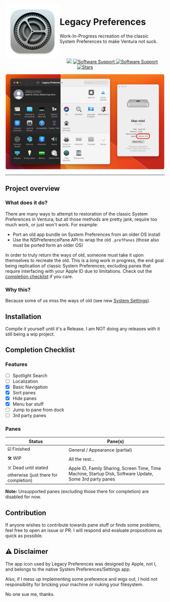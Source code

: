 <img width=172 height=172 alt="System Preferences Icon" src="images/system-preferences-icon.png" align="left">
<div>
    <h1 align="left" style="">Legacy Preferences</h1>
    <p align="left">
    Work-In-Progress recreation of the classic System Preferences to make Ventura not suck.
        <br>
    </p>
</div>
<br>

<p align="center">
    <img src="https://img.shields.io/badge/Swift-F05138?style=flat&logo=Swift&logoColor=white"/>
    <a href="">
       <img alt="Software Support" src="https://img.shields.io/badge/platform-macOS-lightgray.svg"/>
    </a>
    <a href="">
       <img alt="Software Support" src="https://img.shields.io/badge/support-Ventura-orange.svg"/>
    </a>
    <a href="https://github.com/acer51-doctom/LegacyPreferences/stargazers">
        <img alt="Stars" src="https://img.shields.io/github/stars/acer51-doctom/LegacyPreferences.svg"/>
    </a>
</p>

<p align="center">
<img width=800 alt="Example Screenshot" src="images/example-img.png">
</p>

___

## Project overview
### What does it do?
There are many ways to attempt to restoration of the classic System Preferences in Ventura; but all those methods are pretty jank, require too much work, or just won't work. For example:
- Port an old app bundle on System Preferences from an older OS install
- Use the NSPreferencePane API to wrap the old `.prefPanes` (those also must be ported form an older OS) 

In order to truly return the ways of old, someone must take it upon themselves to recreate the old. This is a long work in progress, the end goal being replication of classic System Preferences; excluding panes that require interfacing with your Apple ID due to limitations. Check out the [completion checklist](#completion-checklist) if you care.

### Why this?
Because some of us miss the ways of old (see new [System Settings](https://9to5mac.com/2022/06/06/macos-13-ventura-system-settings-first-look/)).

## Installation
Compile it yourself until it's a Release. I am NOT doing any releases with it still being a wip project.

## Completion Checklist
### Features
- [ ] Spotlight Search
- [ ] Localization
- [X] Basic Navigation
- [X] Sort panes
- [X] Hide panes
- [X] Menu bar stuff
- [ ] Jump to pane from dock
- [ ] 3rd party panes
### Panes
| Status | Pane(s)
| ---- | ---- |
| ☑️ Finished | General / Appearance (partial) |
| 🛠️ WIP | All the rest... |
| ☠️ Dead until stated otherwise (just there for completion) | Apple ID, Family Sharing, Screen Time, Time Machine, Startup Disk,  Software Update, Some 3rd party panes |
**Note:** Unsupported panes (excluding those there for completion) are disabled for now.

## Contribution
If anyone wishes to contribute towards pane stuff or finds some problems, feel free to open an issue or PR. I will respond and evaluate propositions as quick as possible.

## ⚠️ Disclaimer
The app icon used by Legacy Preferences was designed by Apple, not I, and belongs to the native System Preferences/Settings app.

Also, if I mess up implementing some preference and wigs out, I hold not responsibility for bricking your machine or nuking your filesystem.

No one sue me, thanks.

